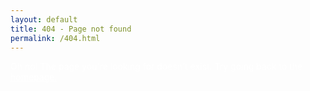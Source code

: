 ```yaml
---
layout: default
title: 404 - Page not found
permalink: /404.html
---
```

<head>
<style type="text/css">
.intro {
    background-image: url('../images/error-message.png');
    background-size: cover;
    background-position: center;
    color: white;
}
.intro p {
    font-size: 24px;
    padding-top: 30px;
}
.intro a {
    color: white;
}
img {
    opacity: 0.5;
}
</style>
</head>

<body>
<div class="intro preview clearfix">
Oh no! The page you're looking for doesn't exist. Try going back to the <a href="/index.html">homepage.</a>
</div>
</body>


